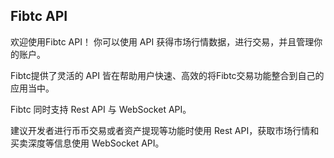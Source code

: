 ## Fibtc API

欢迎使用Fibtc API！ 你可以使用 API 获得市场行情数据，进行交易，并且管理你的账户。

Fibtc提供了灵活的 API 皆在帮助用户快速、高效的将Fibtc交易功能整合到自己的应用当中。

Fibtc 同时支持 Rest API 与 WebSocket API。

建议开发者进行币币交易或者资产提现等功能时使用 Rest API，获取市场行情和买卖深度等信息使用 WebSocket API。
